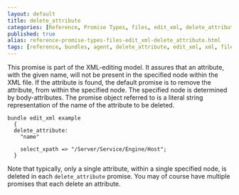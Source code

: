 ```yaml
---
layout: default
title: delete_attribute
categories: [Reference, Promise Types, files, edit_xml, delete_attribute]
published: true
alias: reference-promise-types-files-edit_xml-delete_attribute.html
tags: [reference, bundles, agent, delete_attribute, edit_xml, xml, files promises, promises]
---
```


This promise is part of the XML-editing model. It assures that an
attribute, with the given name, will not be present in the specified
node within the XML file. If the attribute is found, the default promise
is to remove the attribute, from within the specified node. The
specified node is determined by body-attributes. The promise object
referred to is a literal string representation of the name of the
attribute to be deleted.

  

```cf3
bundle edit_xml example
  {
  delete_attribute:
    "name"

    select_xpath => "/Server/Service/Engine/Host";
  }
```

  

Note that typically, only a single attribute, within a single specified
node, is deleted in each `delete_attribute` promise. You may of course
have multiple promises that each delete an attribute.
